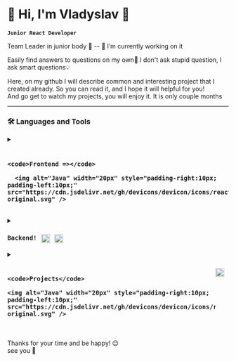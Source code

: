 # 👀 Hi, I'm Vladyslav 👋

**`Junior React Developer`**

 Team Leader in junior body 🤫 -- 🔭 I’m currently working on it</br>
 
 Easily find answers to questions on my own🦾 I don't ask stupid question, I ask smart questions💡

 Here, on my github I will describe common and interesting project that I created already. So you can read it, and I hope it will helpful for you!
 </br> And go get to watch my projects, you will enjoy it. It is  only couple months

---

### 🛠 Languages and Tools

<details>
 <summary>
  <h3 style="display: flex;">
   
    <code>Frontend =></code> 
   
      <img alt="Java" width="20px" style="padding-right:10px; padding-left:10px;" src="https://cdn.jsdelivr.net/gh/devicons/devicon/icons/react/react-original.svg" />


</h3></summary>
<p>
    Main set React-Redux</br>
    Fetching, and render data, create apps.</br>
    Had practice with:</br>
    <code>react-redux, styled-components, TailWind, socket.io</code>

</br>
</p>
<h3>React</h3>

<p>React-router, reactHooks, Context, LocalStorage, tailwind styles app: todos, posts, async fetches</br>Pagination </br>Authentication</br>validation forms</br>animations</p>
</br>
</br>
<h3>Redux</h3>
<p>Some good experience work with Redux, Redux/toolkit:</br>thunk </br>RTQ</br>Redux/saga</p>
</br>
</br>
<h3>HTML,CSS</h3>
<p>Standart skills about all of this, query breackpoints, validations, animations, open/closeds, adaptive layout, good understanding of HTML semantic.</p>
</br>

</details>

<details>
 <summary><h3 style="display: flex;"><code>Backend!</code><img alt="Java" width="20px" style="padding-right:10px; padding-left:10px;" src="https://cdn.jsdelivr.net/gh/devicons/devicon/icons/javascript/javascript-original.svg" /><img width="20px" style="padding-right:10px;" src="https://cdn.jsdelivr.net/gh/devicons/devicon/icons/nodejs/nodejs-original-wordmark.svg" /></h3></summary>
<p>
    I have experience in creating Rest-API and full CRUD functionality with Node, MongoDB, some knowlenge about mySQL</br></br>
</p>
<h3>JavaScript</h3>
<code>Good experience work with collections, arrays/object methods.</code>
</br>
</br>

<h3>NodeJs</h3>
<code>Express, mongoose, bcrypt,jwt-tokens, cors, dotenv and another. </code>
</br>
</br>
<h3>MongoDB</h3>
<p>Some practice with it, and with node-mongoose</p>
</br>
<h3>MySql </h3>
<p>Some practice with structure and proecting collections</p>
</br>

</br>
</details>

<details>
 <summary>
   <h3 style="display: flex;">
      
    <code>Projects</code>
    
    <img alt="Java" width="20px" style="padding-right:10px; padding-left:10px;" src="https://cdn.jsdelivr.net/gh/devicons/devicon/icons/react/react-original.svg" />
   <img width="20px" style="padding-right:10px;" src="https://cdn.jsdelivr.net/gh/devicons/devicon/icons/nodejs/nodejs-original-wordmark.svg" />

   </h3>
</summary>
<p>
   I had strong practice with mentor and couple interesting test tasks from different companies 🦾!</br></br>
</p>
<br/>



<h3>Кeact app google-auth(firebase)</h3>
<code>React/redux-toolkit app with google/firebase auth</code>
<p>
   Use react, redux-toolkit stack, outentication with firebase with google and mail. Tailwind styling.
 <br/>
   https://github.com/VladyslavProtchenko/OnlineShop-google-auth
</p>
</br>

<h3>React online-shop Material-UI</h3>
<code>React/redux-toolkit app, Material-UI style</code>
<p>
   Use react, redux-toolkit query stack, Paggination/filters on Material-UI and some Tailwind styles.
 <br/>
   https://github.com/VladyslavProtchenko/OnlineShop-google-auth
</p>
</br>

<h3>Star Wars app</h3>
<code>React-redux app about star wars movie</code>
<p>
   Use react, RTQ stack, work with async queries, with json data, render pages. Tailwind styling.
 <br/>
 <br/>
 without-redux:
 <br/>
   https://github.com/VladyslavProtchenko/star-wars
 <br/>
  redux:
 <br/>
   https://github.com/VladyslavProtchenko/REDUX-WARS
</p>
</br>

<h3>MERN</h3>
<code>Frontend: React-redux, Backend:Node, express, mongoDB </code>
<p>
   MERN, Mongo-Express-React-Node, RTQ stack, I created server on Express with node, hashData, JWT access, refresh tokens, middlewares. Frontend simple pages about authentification.
 <br/>
 <br/>
   https://github.com/VladyslavProtchenko/React-JS-Node-JS-Authentification
</p>
</br>

<h3>Render posts</h3>
<p>Page with rendered posts in clear javascript, using just JS :)</p>
<br/>
   https://github.com/VladyslavProtchenko/RENDER-POSTS
</br>

</br>
</details>

<br /> 
Thanks for your time and be happy! 😉
</br>see you 🙌
</br>
